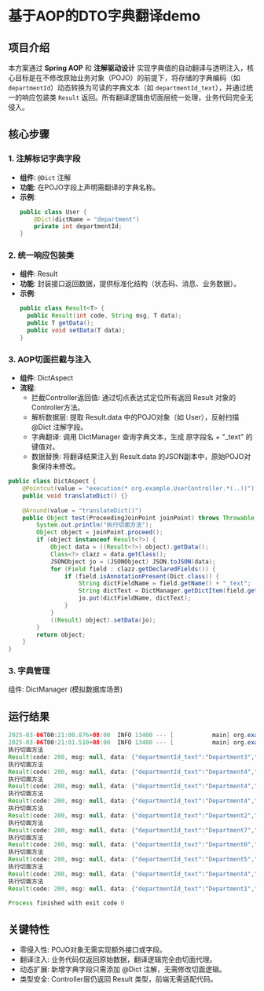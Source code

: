 # 基于AOP的DTO字典翻译demo

## 项目介绍
本方案通过 **Spring AOP** 和 **注解驱动设计** 实现字典值的自动翻译与透明注入，核心目标是在不修改原始业务对象（POJO）的前提下，将存储的字典编码（如 `departmentId`）动态转换为可读的字典文本（如 `departmentId_text`），并通过统一的响应包装类 `Result` 返回。所有翻译逻辑由切面层统一处理，业务代码完全无侵入。

## 核心步骤

### 1. 注解标记字典字段
- **组件**: `@Dict` 注解
- **功能**: 在POJO字段上声明需翻译的字典名称。
- **示例**:
  ```java
  public class User {  
      @Dict(dictName = "department")  
      private int departmentId;  
  }
  ```
### 2. 统一响应包装类
- **组件**: Result<T>
- **功能**: 封装接口返回数据，提供标准化结构（状态码、消息、业务数据）。
- **示例**:
  ```java
  public class Result<T> {  
    public Result(int code, String msg, T data);  
    public T getData();  
    public void setData(T data);  
  }
  ```
### 3. AOP切面拦截与注入
- **组件**: DictAspect
- **流程**:
  - 拦截Controller返回值:
  通过切点表达式定位所有返回 Result 对象的Controller方法。
  - 解析数据层:
  提取 Result.data 中的POJO对象（如 User），反射扫描 @Dict 注解字段。
  - 字典翻译:
  调用 DictManager 查询字典文本，生成 原字段名 + "_text" 的键值对。
  - 数据替换:
  将翻译结果注入到 Result.data 的JSON副本中，原始POJO对象保持未修改。

```java
public class DictAspect {
    @Pointcut(value = "execution(* org.example.UserController.*(..))")
    public void translateDict() {}
    
    @Around(value = "translateDict()")
    public Object test(ProceedingJoinPoint joinPoint) throws Throwable {
        System.out.println("执行切面方法");
        Object object = joinPoint.proceed();
        if (object instanceof Result<?>) {
            Object data = ((Result<?>) object).getData();
            Class<?> clazz = data.getClass();
            JSONObject jo = (JSONObject) JSON.toJSON(data);
            for (Field field : clazz.getDeclaredFields()) {
                if (field.isAnnotationPresent(Dict.class)) {
                    String dictFieldName = field.getName() + "_text";
                    String dictText = DictManager.getDictItem(field.getDeclaredAnnotation(Dict.class).dictName(), field.getInt(data));
                    jo.put(dictFieldName, dictText);
                }
            }
            ((Result) object).setData(jo);
        }
        return object;
    }
}
```

### 3. 字典管理
   组件: DictManager (模拟数据库场景)

## 运行结果

```java
2025-03-06T00:21:00.876+08:00  INFO 13400 --- [           main] org.example.Main                         : No active profile set, falling back to 1 default profile: "default"
2025-03-06T00:21:01.510+08:00  INFO 13400 --- [           main] org.example.Main                         : Started Main in 0.948 seconds (process running for 1.282)
执行切面方法
Result(code: 200, msg: null, data: {"departmentId_text":"Department3","departmentId":3,"name":"test","id":0})
执行切面方法
Result(code: 200, msg: null, data: {"departmentId_text":"Department4","departmentId":4,"name":"test","id":1})
执行切面方法
Result(code: 200, msg: null, data: {"departmentId_text":"Department4","departmentId":4,"name":"test","id":2})
执行切面方法
Result(code: 200, msg: null, data: {"departmentId_text":"Department4","departmentId":4,"name":"test","id":3})
执行切面方法
Result(code: 200, msg: null, data: {"departmentId_text":"Department2","departmentId":2,"name":"test","id":4})
执行切面方法
Result(code: 200, msg: null, data: {"departmentId_text":"Department7","departmentId":7,"name":"test","id":5})
执行切面方法
Result(code: 200, msg: null, data: {"departmentId_text":"Department0","departmentId":0,"name":"test","id":6})
执行切面方法
Result(code: 200, msg: null, data: {"departmentId_text":"Department5","departmentId":5,"name":"test","id":7})
执行切面方法
Result(code: 200, msg: null, data: {"departmentId_text":"Department4","departmentId":4,"name":"test","id":8})
执行切面方法
Result(code: 200, msg: null, data: {"departmentId_text":"Department1","departmentId":1,"name":"test","id":9})

Process finished with exit code 0
```

## 关键特性
- 零侵入性: POJO对象无需实现额外接口或字段。
- 翻译注入: 业务代码仅返回原始数据，翻译逻辑完全由切面代理。
- 动态扩展: 新增字典字段只需添加 @Dict 注解，无需修改切面逻辑。
- 类型安全: Controller层仍返回 Result<User> 类型，前端无需适配代码。